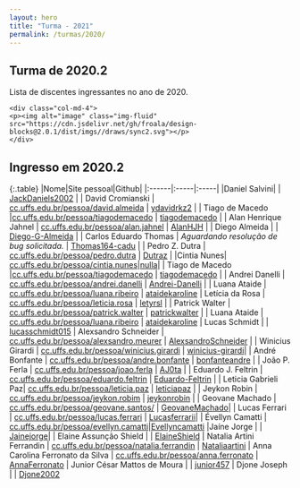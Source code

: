 ```yaml
---
layout: hero
title: "Turma - 2021"
permalink: /turmas/2020/
---
```


<div class="row align-items-center pt-2 pt-lg-5 mb-5">
    <div class="col-md-8">
    <h2>Turma de 2020.2</h2>
    <p class="lead">Lista de discentes ingressantes no ano de 2020.</p>
    </div>

    <div class="col-md-4">
    <p><img alt="image" class="img-fluid" src="https://cdn.jsdelivr.net/gh/froala/design-blocks@2.0.1/dist/imgs//draws/sync2.svg"></p>
    </div>
</div>

## Ingresso em 2020.2

{:.table}
|Nome|Site pessoal|Github|
|:------|:-----|:-----|
|Daniel Salvini|  | [JackDaniels2002](https://github.com/JackDaniels2002) |
| David Cromianski | [cc.uffs.edu.br/pessoa/david.almeida](https://cc.uffs.edu.br/pessoa/david.almeida/) | [ydavidrkz2](https://github.com/ydavidrkz2) |
| Tiago de Macedo |[cc.uffs.edu.br/pessoa/tiagodemacedo](https://cc.uffs.edu.br/pessoa/tiagodemacedo/) | [tiagodemacedo](https://github.com/tiagodemacedo) |
| Alan Henrique Jahnel | [cc.uffs.edu.br/pessoa/alan.jahnel](http://cc.uffs.edu.br/pessoa/alan.jahnel) | [AlanHJH](http://github.com/AlanHJH) |
| Diego Almeida |  | [Diego-G-Almeida](http://github.com/Diego-G-Almeida) |
| Carlos Eduardo Thomas | *Aguardando resolução de bug solicitada.*  | [Thomas164-cadu](https://github.com/Thomas164-cadu) |
| Pedro Z. Dutra | [cc.uffs.edu.br/pessoa/pedro.dutra](https://cc.uffs.edu.br/pessoa/pedro.dutra/) | [Dutraz](http://github.com/Dutraz) |
|Cintia Nunes| [cc.uffs.edu.br/pessoa/cintia.nunes](https://cc.uffs.edu.br/pessoa/cintia.nunes)|[nulla](https://github.com/nullaa)|
| Tiago de Macedo |[cc.uffs.edu.br/pessoa/tiagodemacedo](http://cc.uffs.edu.br/pessoa/tiagodemacedo/) | [tiagodemacedo](https://github.com/tiagodemacedo) |
| Andrei Danelli | [cc.uffs.edu.br/pessoa/andrei.danelli](https://cc.uffs.edu.br/pessoa/andrei.danelli/) | [Andrei-Danelli](https://github.com/Andrei-Danelli) |
| Luana Ataide          | [cc.uffs.edu.br/pessoa/luana.ribeiro](https://cc.uffs.edu.br/pessoa/luana.ribeiro) | [ataidekaroline](https://github.com/ataidekaroline)
| Letícia da Rosa | [cc.uffs.edu.br/pessoa/leticia.rosa](https://cc.uffs.edu.br/pessoa/leticia.rosa/) | [letyrsl](https://github.com/letyrsl) |
| Patrick Walter | [cc.uffs.edu.br/pessoa/patrick.walter](https://cc.uffs.edu.br/pessoa/patrick.walter/) | [patrickwalter](http://github.com/PatrickWalter387) |
| Luana Ataide          | [cc.uffs.edu.br/pessoa/luana.ribeiro](https://cc.uffs.edu.br/pessoa/luana.ribeiro/) | [ataidekaroline](https://github.com/ataidekaroline)
| Lucas Schmidt |  | [lucasschmidt015](https://github.com/lucasschmidt015)
| Alexsandro Schneider | [cc.uffs.edu.br/pessoa/alexsandro.meurer](https://cc.uffs.edu.br/pessoa/alexsandro.meurer/) | [AlexsandroSchneider](https://github.com/AlexsandroSchneider) |
| Winicius Girardi      | [cc.uffs.edu.br/pessoa/winicius.girardi](https://cc.uffs.edu.br/pessoa/winicius.girardi/)       | [winicius-girardi](https://github.com/winicius-girardi)| 
| André Bonfante | [cc.uffs.edu.br/pessoa/andre.bonfante](https://cc.uffs.edu.br/pessoa/andre.bonfante/) | [bonfanteandre](https://github.com/bonfanteandre) |
| João P. Ferla | [cc.uffs.edu.br/pessoa/joao.ferla](https://cc.uffs.edu.br/pessoa/joao.ferla/) | [AJ0ta](https://github.com/AJ0ta) |
| Eduardo J. Feltrin | [cc.uffs.edu.br/pessoa/eduardo.feltrin](https://cc.uffs.edu.br/pessoa/eduardo.feltrin/) | [Eduardo-Feltrin](https://github.com/Eduardo-Feltrin) |
| Leticia Gabrieli Paz| [cc.uffs.edu.br/pessoa/leticia.paz](https://cc.uffs.edu.br/pessoa/leticia.paz/) | [leticiapaz](https://github.com/leticiapaz) |
| Jeykon Robin | [cc.uffs.edu.br/pessoa/jeykon.robim](https://cc.uffs.edu.br/pessoa/jeykon.robim/) | [jeykonrobin](https://github.com/jeykonrobin) |
| Geovane Machado | [cc.uffs.edu.br/pessoa/geovane.santos/](https://cc.uffs.edu.br/pessoa/geovane.santos) | [GeovaneMachado](https://github.com/GeovaneMachado)|
| Lucas Ferrari | [cc.uffs.edu.br/pessoa/lucas.ferrari](https://cc.uffs.edu.br/pessoa/lucas.ferrari/) | [Lucasferrarii](https://github.com/Lucasferrarii)|
| Évellyn Camatti | [cc.uffs.edu.br/pessoa/evellyn.camatti](https://cc.uffs.edu.br/pessoa/evellyn.camatti/)|[Evellyncamatti](https://github.com/evellyncamatti)
|Jaíne Jorge | | [Jainejorge](https://github.com/Jainejorge)|
| Elaine Assunção Shield  | | [ElaineShield](https://github.com/ElaineShield)
| Natalia Artini Ferrandin | [cc.uffs.edu.br/pessoa/natalia.ferrandin](https://cc.uffs.edu.br/pessoa/natalia.ferrandin/) | [Nataliaartini](https://github.com/Nataliaartini)
| Anna Carolina Ferronato da Silva | [cc.uffs.edu.br/pessoa/anna.ferronato](https://cc.uffs.edu.br/pessoa/anna.ferronato/) | [AnnaFerronato](https://github.com/AnnaFerronato)
| Junior César Mattos de Moura | | [junior457](https://github.com/junior457)
| Djone Joseph | | [Djone2002](https://github.com/Djone2002)